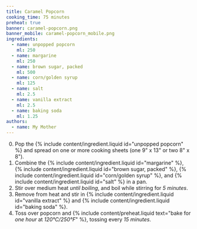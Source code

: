 ```yaml
---
title: Caramel Popcorn
cooking_time: 75 minutes
preheat: true
banner: caramel-popcorn.png
banner_mobile: caramel-popcorn_mobile.png
ingredients:
  - name: unpopped popcorn
    ml: 250
  - name: margarine
    ml: 250
  - name: brown sugar, packed
    ml: 500
  - name: corn/golden syrup
    ml: 125
  - name: salt
    ml: 2.5
  - name: vanilla extract
    ml: 2.5
  - name: baking soda
    ml: 1.25
authors:
  - name: My Mother
---
```


0. Pop the {% include content/ingredient.liquid id="unpopped popcorn" %} and spread on one or more cooking sheets (one 9" x 13" or two 8" x 8").
0. Combine the {% include content/ingredient.liquid id="margarine" %}, {% include content/ingredient.liquid id="brown sugar, packed" %}, {% include content/ingredient.liquid id="corn/golden syrup" %}, and {% include content/ingredient.liquid id="salt" %} in a pan.
0. Stir over medium heat *until boiling*, and boil while stirring for *5 minutes*.
0. Remove from heat and stir in {% include content/ingredient.liquid id="vanilla extract" %} and {% include content/ingredient.liquid id="baking soda" %}.
0. Toss over popcorn and {% include content/preheat.liquid text="bake for *one hour* at *120°C/250°F*" %}, tossing every *15 minutes*.
